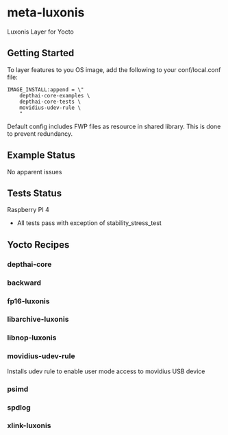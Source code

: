 # meta-luxonis
Luxonis Layer for Yocto

## Getting Started

To layer features to you OS image, add the following to your conf/local.conf file:

```
IMAGE_INSTALL:append = \"
    depthai-core-examples \
    depthai-core-tests \
    movidius-udev-rule \
    "
```

Default config includes FWP files as resource in shared library.  This is done to prevent redundancy.

## Example Status

No apparent issues
## Tests Status

Raspberry PI 4

* All tests pass with exception of stability_stress_test



## Yocto Recipes

### depthai-core

### backward

### fp16-luxonis

### libarchive-luxonis

### libnop-luxonis

### movidius-udev-rule

Installs udev rule to enable user mode access to movidius USB device

### psimd

### spdlog

### xlink-luxonis
